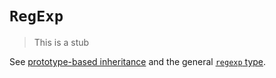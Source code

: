 # `RegExp`

> This is a stub

See [prototype-based inheritance][concept-prototype-inheritance] and the general [`regexp` type][type-regexp].

[concept-prototype-inheritance]: ../../../languages/javascript/info/prototype_inheritance.md
[type-regexp]: ../../../types/regular_expression.md
